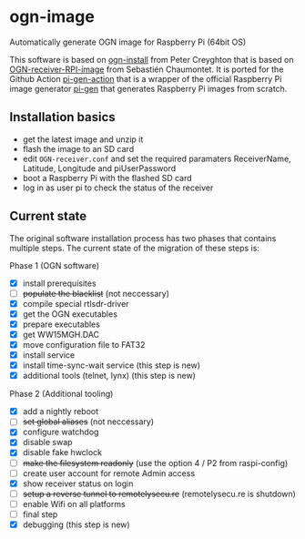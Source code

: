 # ogn-image

Automatically generate OGN image for Raspberry Pi (64bit OS)

This software is based on [ogn-install](https://github.com/petercreyghton/ogn-install) from Peter Creyghton
that is based on [OGN-receiver-RPI-image](https://github.com/snip/OGN-receiver-RPI-image) from Sebastién Chaumontet.
It is ported for the Github Action [pi-gen-action](https://github.com/usimd/pi-gen-action) that is a wrapper of the
official Raspberry Pi image generator [pi-gen](https://github.com/RPi-Distro/pi-gen) that generates Raspberry Pi images from scratch.

## Installation basics

- get the latest image and unzip it
- flash the image to an SD card
- edit `OGN-receiver.conf` and set the required paramaters ReceiverName, Latitude, Longitude and piUserPassword
- boot a Raspberry Pi with the flashed SD card
- log in as user pi to check the status of the receiver

## Current state

The original software installation process has two phases that contains multiple steps. The current state of the migration of these steps is:

Phase 1 (OGN software)
- [x] install prerequisites
- [ ] ~~populate the blacklist~~ (not neccessary)
- [x] compile special rtlsdr-driver
- [x] get the OGN executables
- [x] prepare executables
- [x] get WW15MGH.DAC
- [x] move configuration file to FAT32
- [x] install service
- [x] install time-sync-wait service (this step is new)
- [x] additional tools (telnet, lynx) (this step is new)

Phase 2 (Additional tooling)
- [x] add a nightly reboot
- [ ] ~~set global aliases~~ (not neccessary)
- [x] configure watchdog 
- [x] disable swap 
- [x] disable fake hwclock
- [ ] ~~make the filesystem readonly~~ (use the option 4 / P2 from raspi-config)
- [ ] create user account for remote Admin access
- [x] show receiver status on login
- [ ] ~~setup a reverse tunnel to remotelysecu.re~~ (remotelysecu.re is shutdown)
- [ ] enable Wifi on all platforms
- [ ] final step
- [x] debugging (this step is new)
